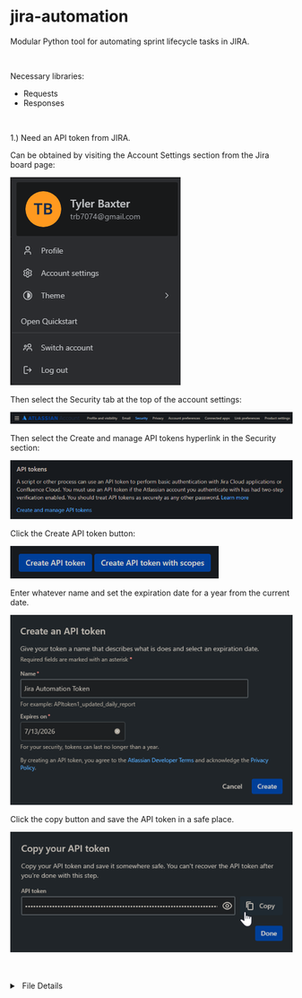 # jira-automation
Modular Python tool for automating sprint lifecycle tasks in JIRA.

<br/>

Necessary libraries:
- Requests
- Responses

<br/>

1.) Need an API token from JIRA. 

Can be obtained by visiting the Account Settings section from the Jira board page: 

![img.png](img/img.png)

Then select the Security tab at the top of the account settings: 

![img_1.png](img/img_1.png)

Then select the Create and manage API tokens hyperlink in the Security section: 

![img_3.png](img/img_3.png)

Click the Create API token button: 

![img_4.png](img/img_4.png)

Enter whatever name and set the expiration date for a year from the current date. 

![img_5.png](img/img_5.png)

Click the copy button and save the API token in a safe place.

![img_6.png](img/img_6.png)



<br/>
<br/>

<details>
  <summary>&thinsp; File Details</summary>
  <ul>
      <details>
        <summary>Credentials.py</summary>
        <p>Testing Testing 123</p>
      </details>
  </ul>
</details>


<br/>
<br/>